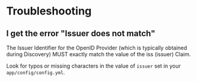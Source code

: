 # Troubleshooting

## I get the error "Issuer does not match"

The Issuer Identifier for the OpenID Provider (which is typically obtained during Discovery) MUST exactly match the
value of the iss (issuer) Claim.

Look for typos or missing characters in the value of `issuer` set in your `app/config/config.yml`.